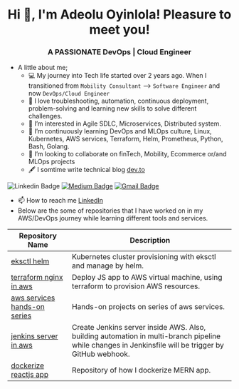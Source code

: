 <!-- put landscape image here-->

<h1 align="center">Hi 👋, I'm Adeolu Oyinlola! Pleasure to meet you!</h1>
<h3 align="center">A PASSIONATE DevOps | Cloud Engineer</h3>

<!-- Introduce yourself and give a brief introduction about yourself here.  Also include what tech you're interested in and what you are currently learning -->
- A little about me;
    - :computer: My journey into Tech life started over 2 years ago. When I transitioned from `Mobility Consultant`  --> `Software Engineer` and now `DevOps/Cloud Engineer`
    - :blue_heart: I love troubleshooting, automation, continuous deployment, problem-solving and learning new skills to solve different challenges.
    - 👀 I’m interested in Agile SDLC, Microservices, Distributed system.
    - 🌱 I’m continuously learning DevOps and MLOps culture, Linux, Kubernetes, AWS services, Terraform, Helm, Prometheus, Python, Bash, Golang.
    - 💞️ I’m looking to collaborate on finTech, Mobility, Ecommerce or/and MLOps projects
    - :fountain_pen: I somtime write technical blog [dev.to](https://dev.to/deoluoyinlola/)
<!-- Replace the fields below with the information requested. Remember to remove the encapsulating <> characters. For spaces in names, use %20 (e.g. Adeolu%20Oyinlola) -->

![Linkedin Badge](https://img.shields.io/badge/-Stephen%20Cleary-blue?style=flat-square&logo=Linkedin&logoColor=white&link=https://linkedin.com/in/stephencleary-devops/)
[![Medium Badge](https://img.shields.io/badge/Stephen%20Cleary-12100E?style=flat-square&logo=medium&logoColor=white&link=https://medium.com/@stepencleary)]([https://medium.com/@stepencleary]/)
[![Gmail Badge](https://img.shields.io/badge/-steve0cleary@gmail.com-c14438?style=flat-square&logo=Gmail&logoColor=white&link=mailto:steve0cleary@gmail.com)](mailto:steve0cleary@gmail.com)

    
- 📫 How to reach me [LinkedIn](https://www.linkedin.com/in/deoluoyinlola/)
- Below are the some of repositories that I have worked on in my AWS/DevOps journey while learning different tools and services.

| Repository Name | Description |
| --- | --- |
| [eksctl helm](https://github.com/deoluoyinlola/eksctl-kubernetes-cluster-helm-prometheus) | Kubernetes cluster provisioning with eksctl and manage by helm. |
| [terraform nginx in aws](https://github.com/deoluoyinlola/terraform-nginx-in-aws) | Deploy JS app to AWS virtual machine, using terraform to provision AWS resources. |
| [aws services hands-on series](https://github.com/deoluoyinlola/aws-services-hands-on-series) | Hands-on projects on series of aws services. |
| [jenkins server in aws](https://github.com/deoluoyinlola/jenkins-server-in-aws) | Create Jenkins server inside AWS. Also, building automation in multi-branch pipeline while changes in Jenkinsfile will be trigger by GitHub webhook. |
| [dockerize reactjs app](https://github.com/deoluoyinlola/dockerize-reactjs-app) | Repository of how I dockerize MERN app. |


<!---
deoluoyinlola/deoluoyinlola is a ✨ special ✨ repository because its `README.md` (this file) appears on your GitHub profile.
You can click the Preview link to take a look at your changes.
--->
